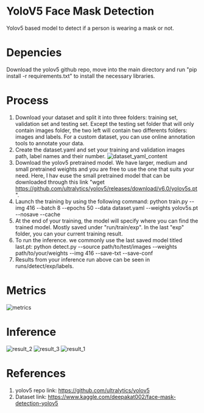 # YoloV5 Face Mask Detection
Yolov5 based model to detect if a person is wearing a mask or not.
# Depencies
Download the yolov5 github repo, move into the main directory and run "pip install -r requirements.txt" to install the necessary libraries.

# Process
1. Download your dataset and split it into three folders: training set, validation set and testing set. Except the testing set folder that will only contain images folder, the two left will contain two differents folders: images and labels. For a custom dataset, you can use online annotation tools to annotate your data.
2. Create the dataset.yaml and set your training and validation images path, label names and their number.
![dataset_yaml_content](https://user-images.githubusercontent.com/48753146/155937201-06473580-0df4-4eb4-9184-aa59d72fd52f.png)
3. Download the yolov5 pretrained model. We have larger, medium and small pretrained weights and you are free to use the one that suits your need. Here, I hav euse the small pretrained model that can be downloaded through this link "wget https://github.com/ultralytics/yolov5/releases/download/v6.0/yolov5s.pt".
4. Launch the training by using the following command: python train.py --img 416 --batch 8 --epochs 50 --data dataset.yaml --weights yolov5s.pt --nosave --cache
5. At the end of your training, the model will specify where you can find the trained model. Mostly saved under "run/train/exp". In the last "exp" folder, you can your current training result.
6. To run the inference. we commonly use the last saved model titled last.pt: python detect.py --source path/to/test/images --weights path/to/your/weights --img 416 --save-txt --save-conf
7. Results from your inference run above can be seen in runs/detect/exp/labels.

# Metrics
![metrics](https://user-images.githubusercontent.com/48753146/155943265-f38eda35-fbbd-4c49-a67d-43aeae829d44.png)

# Inference
![result_2](https://user-images.githubusercontent.com/48753146/155939653-d1fca907-19b8-447b-a092-bc996d930eda.png)
![result_3](https://user-images.githubusercontent.com/48753146/155939704-bb40d36e-cce4-4f43-b494-1fc2e2055081.png)
![result_1](https://user-images.githubusercontent.com/48753146/155939729-0665db24-1fa3-43fa-81b2-2340fbc06168.png)


# References
1. yolov5 repo link: https://github.com/ultralytics/yolov5
2. Dataset link: https://www.kaggle.com/deepakat002/face-mask-detection-yolov5
